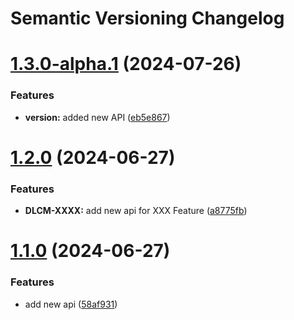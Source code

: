 # Semantic Versioning Changelog

# [1.3.0-alpha.1](https://github.com/ManiishaArora/semantic-java/compare/v1.2.0...v1.3.0-alpha.1) (2024-07-26)


### Features

* **version:** added new API ([eb5e867](https://github.com/ManiishaArora/semantic-java/commit/eb5e867bf71ee8e4b1fcfc0bd2e7d7f9bbf857f4))

# [1.2.0](https://github.com/ManiishaArora/semantic-java/compare/v1.1.0...v1.2.0) (2024-06-27)


### Features

* **DLCM-XXXX:** add new api for XXX Feature ([a8775fb](https://github.com/ManiishaArora/semantic-java/commit/a8775fb7514f184c3ad681bb955f6db17fa03976))

# [1.1.0](https://github.com/ManiishaArora/semantic-java/compare/v1.0.0...v1.1.0) (2024-06-27)


### Features

* add new api ([58af931](https://github.com/ManiishaArora/semantic-java/commit/58af931195d9debe4d2bdfb37986737b47ad9dbf))
